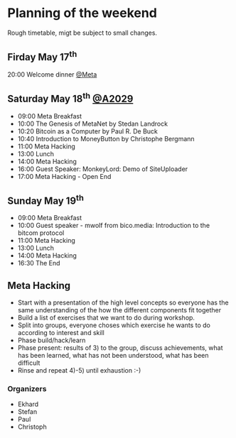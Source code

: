 # Planning of the weekend
Rough timetable, migt be subject to small changes.

## Firday May 17<sup>th</sup>
20:00 Welcome dinner [@Meta](http://www.restaurant-meta.de/)

## Saturday May 18<sup>th</sup>  [@A2029](http://a2029.org/space)
 - 09:00 Meta Breakfast
 - 10:00 The Genesis of MetaNet by Stedan Landrock
 - 10:20 Bitcoin as a Computer by Paul R. De Buck
 - 10:40 Introduction to MoneyButton by Christophe Bergmann
 - 11:00 Meta Hacking
 - 13:00 Lunch
 - 14:00 Meta Hacking
 - 16:00 Guest Speaker: MonkeyLord: Demo of SiteUploader
 - 17:00 Meta Hacking - Open End

 ## Sunday May 19<sup>th</sup> 
 - 09:00 Meta Breakfast 
 - 10:00 Guest speaker - mwolf from bico.media: Introduction to the bitcom protocol 
 - 11:00 Meta Hacking  
 - 13:00 Lunch 
 - 14:00 Meta Hacking  
 - 16:30 The End 

 ## Meta Hacking
 - Start with a presentation of the high level concepts so everyone has the same understanding of the how the different components fit together
 - Build a list of exercises that we want to do during workshop.
 - Split into groups, everyone choses which exercise he wants to do according to interest and skill
 - Phase build/hack/learn
 - Phase present: results of 3) to the group, discuss achievements, what has been learned, what has not been understood, what has been difficult
 - Rinse and repeat 4)-5) until exhaustion :-)

 ### Organizers
 - Ekhard<br>
 - Stefan<br>
 - Paul<br>
 - Christoph<br>